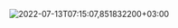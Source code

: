 ![2022-07-13T07:15:07,851832200+03:00](https://user-images.githubusercontent.com/44934250/178649429-8452c173-dcf8-4c09-be1b-e18b480f255d.png)
